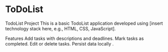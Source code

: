 # ToDoList
TodoList Project
This is a basic TodoList application developed using [insert technology stack here, e.g., HTML, CSS, JavaScript].

Features
Add tasks with descriptions and deadlines.
Mark tasks as completed.
Edit or delete tasks.
Persist data locally .
